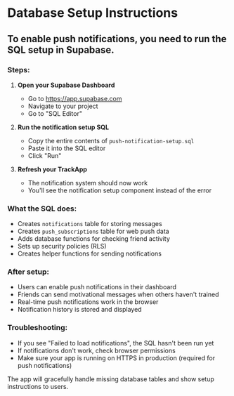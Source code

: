 # Database Setup Instructions

## To enable push notifications, you need to run the SQL setup in Supabase.

### Steps:

1. **Open your Supabase Dashboard**
   - Go to https://app.supabase.com
   - Navigate to your project
   - Go to "SQL Editor"

2. **Run the notification setup SQL**
   - Copy the entire contents of `push-notification-setup.sql`
   - Paste it into the SQL editor
   - Click "Run"

3. **Refresh your TrackApp**
   - The notification system should now work
   - You'll see the notification setup component instead of the error

### What the SQL does:
- Creates `notifications` table for storing messages
- Creates `push_subscriptions` table for web push data
- Adds database functions for checking friend activity
- Sets up security policies (RLS)
- Creates helper functions for sending notifications

### After setup:
- Users can enable push notifications in their dashboard
- Friends can send motivational messages when others haven't trained
- Real-time push notifications work in the browser
- Notification history is stored and displayed

### Troubleshooting:
- If you see "Failed to load notifications", the SQL hasn't been run yet
- If notifications don't work, check browser permissions
- Make sure your app is running on HTTPS in production (required for push notifications)

The app will gracefully handle missing database tables and show setup instructions to users.
